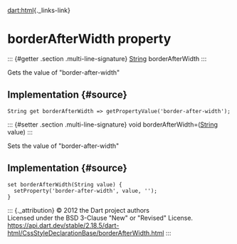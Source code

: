 [dart:html](../../dart-html/dart-html-library){._links-link}

borderAfterWidth property
=========================

::: {#getter .section .multi-line-signature}
[String](../../dart-core/string-class) borderAfterWidth
:::

Gets the value of \"border-after-width\"

Implementation {#source}
--------------

``` {.language-dart data-language="dart"}
String get borderAfterWidth => getPropertyValue('border-after-width');
```

::: {#setter .section .multi-line-signature}
void borderAfterWidth=([String](../../dart-core/string-class) value)
:::

Sets the value of \"border-after-width\"

Implementation {#source}
--------------

``` {.language-dart data-language="dart"}
set borderAfterWidth(String value) {
  setProperty('border-after-width', value, '');
}
```

::: {._attribution}
© 2012 the Dart project authors\
Licensed under the BSD 3-Clause \"New\" or \"Revised\" License.\
<https://api.dart.dev/stable/2.18.5/dart-html/CssStyleDeclarationBase/borderAfterWidth.html>
:::
